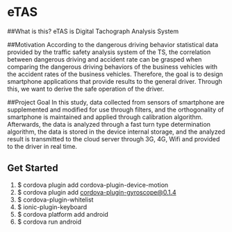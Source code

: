 # eTAS

##What is this?
  eTAS is Digital Tachograph Analysis System
  
##Motivation
  According to the dangerous driving behavior statistical data provided by the traffic safety analysis system of the TS, the correlation between dangerous driving and accident rate can be grasped when comparing the dangerous driving behaviors of the business vehicles with the accident rates of the business vehicles. Therefore, the goal is to design smartphone applications that provide results to the general driver. Through this, we want to derive the safe operation of the driver.
  
##Project Goal
  In this study, data collected from sensors of smartphone are supplemented and modified for use through filters, and the orthogonality of smartphone is maintained and applied through calibration algorithm. Afterwards, the data is analyzed through a fast turn type determination algorithm, the data is stored in the device internal storage, and the analyzed result is transmitted to the cloud server through 3G, 4G, Wifi and provided to the driver in real time.
## Get Started
1. $ cordova plugin add cordova-plugin-device-motion
2. $ cordova plugin add cordova-plugin-gyroscope@0.1.4
3. $ cordova-plugin-whitelist
4. $ ionic-plugin-keyboard
5. $ cordova platform add android
6. $ cordova run android
